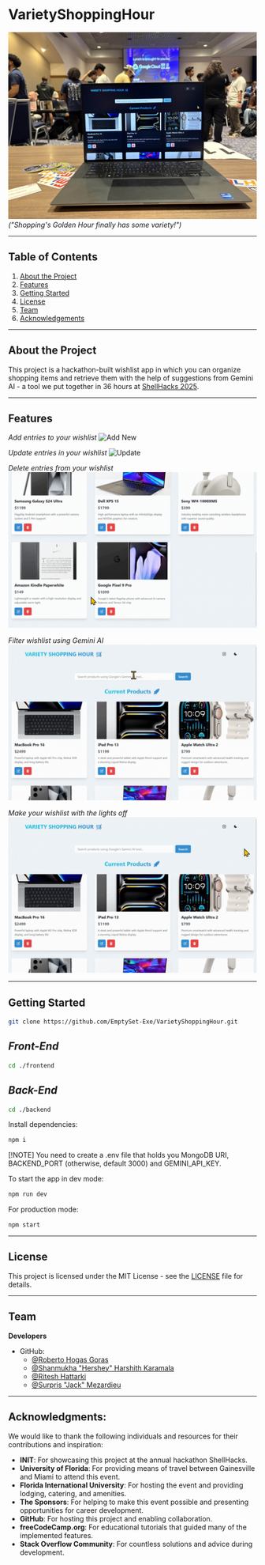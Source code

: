 # **VarietyShoppingHour**

![](imgs/varietyshoppinghour.jpg)
*("Shopping's Golden Hour finally has some variety!")*

---

## **Table of Contents**
1. [About the Project](#about-the-project)  
2. [Features](#features)    
3. [Getting Started](#getting-started)  
4. [License](#license)  
5. [Team](#team)
6. [Acknowledgements](#acknowledgments)

---

## **About the Project**
This project is a hackathon-built wishlist app in which you can organize shopping items and retrieve them with the help of suggestions from Gemini AI - a tool we put together in 36 hours at [ShellHacks 2025](https://shellhacks.net/).

---

## **Features**

*Add entries to your wishlist*
![Add New](imgs/add_new.gif)

*Update entries in your wishlist*
![Update](imgs/update_product.gif)  

*Delete entries from your wishlist*
![Delete](imgs/delete.gif)  

*Filter wishlist using Gemini AI*
![Gemini AI](imgs/gemini_AI.gif)  

*Make your wishlist with the lights off*
![Dark Mode](imgs/dark_mode.gif)  

---

## **Getting Started**

```sh
git clone https://github.com/EmptySet-Exe/VarietyShoppingHour.git
```

## *Front-End*
```sh
cd ./frontend
```

## *Back-End*
```sh
cd ./backend
```

Install dependencies:

```sh
npm i
```

[!NOTE]
You need to create a .env file that holds you MongoDB URI, BACKEND_PORT (otherwise, default 3000) and GEMINI_API_KEY.

To start the app in dev mode:

```sh
npm run dev
```

For production mode:

```sh
npm start
```

---

## **License**
This project is licensed under the MIT License - see the [LICENSE](LICENSE) file for details.

---

## **Team**
**Developers**  

- GitHub:
  - [@Roberto Hogas Goras](https://github.com/rhogas)  
  - [@Shanmukha "Hershey" Harshith Karamala](https://github.com/strigoaraneo)
  - [@Ritesh Hattarki](https://github.com/riteshhattarki)  
  - [@Surpris "Jack" Mezardieu](https://github.com/EmptySet-Exe)  



---

## **Acknowledgments**: 
  We would like to thank the following individuals and resources for their contributions and inspiration:
  - **INIT**: For showcasing this project at the annual hackathon ShellHacks.
  - **University of Florida**: For providing means of travel between Gainesville and Miami to attend this event.
  - **Florida International University**: For hosting the event and providing lodging, catering, and amenities.
  - **The Sponsors**: For helping to make this event possible and presenting opportunities for career development.
  - **GitHub**: For hosting this project and enabling collaboration.  
  - **freeCodeCamp.org**: For educational tutorials that guided many of the implemented features.
  - **Stack Overflow Community**: For countless solutions and advice during development.

